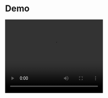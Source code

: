 # Demo

<video width="320" height="240" controls>
  <source src="src/media/demo.mov" type="video/mp4">
</video>

